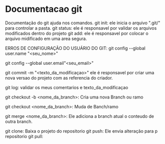 # Documentacao git
Documentação do git ajuda nos comandos.
git init: ele inicia o arquivo ".git/" para controlar a pasta.
git status: ele é responsavel por validar os arquivos modificados dentro do projeto
git add: ele é responsavel por colocar o arquivo midificado em uma area segura.

ERROS DE CONFIGURAÇÃO DO USUÁRIO DO GIT:
git config --global user.name "<seu_nome>"

git config --global user.email"<seu_email>"

git commit -m "<texto_da_modificaçao>" ele é responsavel por  criar uma nova versao do projeto com as referencia do criador.

git log: validar os meus comentarios e texto_da_modificaçao

git checkout -b <nome_da_branch>: Cria uma nova Branch ou ramo

git checkout <nome_da_branch>: Muda de Banch/ramo

git merge <nome_da_branch>: Ele adiciona a branch atual o conteudo de outra branch.

git clone<url>: Baixa o projeto do repositorio
git push: Ele envia alteração para p repositorio
git pull:
